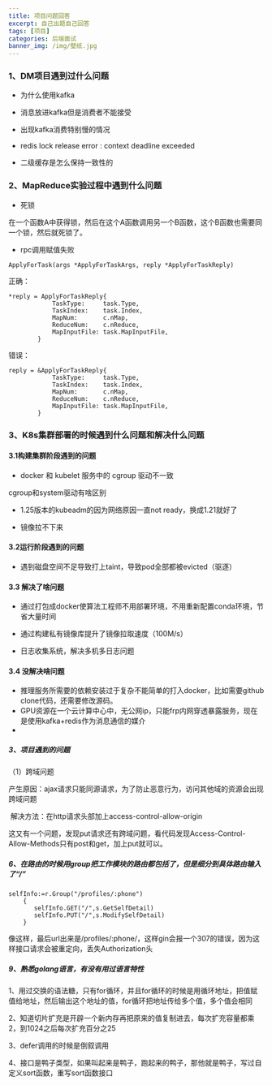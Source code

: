 ```yaml
---
title: 项目问题回答
excerpt: 自己出题自己回答
tags: [项目]
categories: 后端面试
banner_img: /img/壁纸.jpg
---
```


### 1、DM项目遇到过什么问题

- 为什么使用kafka



- 消息放进kafka但是消费者不能接受

  

- 出现kafka消费特别慢的情况



- redis lock release error : context deadline exceeded



- 二级缓存是怎么保持一致性的



### 2、MapReduce实验过程中遇到什么问题

- 死锁

​	在一个函数A中获得锁，然后在这个A函数调用另一个B函数，这个B函数也需要同一个锁，然后就死锁了。

- rpc调用赋值失败

```
ApplyForTask(args *ApplyForTaskArgs, reply *ApplyForTaskReply)
```

正确：

```
*reply = ApplyForTaskReply{
			TaskType:     task.Type,
			TaskIndex:    task.Index,
			MapNum:       c.nMap,
			ReduceNum:    c.nReduce,
			MapInputFile: task.MapInputFile,
		}
```

错误：

```
reply = &ApplyForTaskReply{
			TaskType:     task.Type,
			TaskIndex:    task.Index,
			MapNum:       c.nMap,
			ReduceNum:    c.nReduce,
			MapInputFile: task.MapInputFile,
		}
```



### 3、K8s集群部署的时候遇到什么问题和解决什么问题

#### 3.1构建集群阶段遇到的问题

- docker 和 kubelet 服务中的 cgroup 驱动不一致

cgroup和system驱动有啥区别



- 1.25版本的kubeadm的因为网络原因一直not ready，换成1.21就好了



- 镜像拉不下来

#### 3.2运行阶段遇到的问题

- 遇到磁盘空间不足导致打上taint，导致pod全部都被evicted（驱逐）

#### 3.3 解决了啥问题

- 通过打包成docker使算法工程师不用部署环境，不用重新配置conda环境，节省大量时间

- 通过构建私有镜像库提升了镜像拉取速度（100M/s）
- 日志收集系统，解决多机多日志问题

#### 3.4 没解决啥问题

- 推理服务所需要的依赖安装过于复杂不能简单的打入docker，比如需要github clone代码，还需要修改源码。
- GPU资源在一个云计算中心中，无公网ip，只能frp内网穿透暴露服务，现在是使用kafka+redis作为消息通信的媒介
- 

##### 3、项目遇到的问题

（1）跨域问题

​	产生原因：ajax请求只能同源请求，为了防止恶意行为，访问其他域的资源会出现跨域问题

​	解决方法：在http请求头部加上access-control-allow-origin

这又有一个问题，发现put请求还有跨域问题，看代码发现Access-Control-Allow-Methods只有post和get，加上put就可以。

##### 6、在路由的时候用group把工作模块的路由都包括了，但是细分到具体路由输入了“/”

```
selfInfo:=r.Group("/profiles/:phone")
    {
       selfInfo.GET("/",s.GetSelfDetail)
       selfInfo.PUT("/",s.ModifySelfDetail)
    }
```

像这样，最后url出来是/profiles/:phone/，这样gin会报一个307的错误，因为这样接口请求会被重定向，丢失Authorization头

##### 9、熟悉golang语言，有没有用过语言特性

1、用过交换的语法糖，只有for循环，并且for循环的时候是用循环地址，把值赋值给地址，然后输出这个地址的值，for循环把地址传给多个值，多个值会相同

2、知道切片扩充是开辟一个新内存再把原来的值复制进去，每次扩充容量都乘2，到1024之后每次扩充百分之25

3、defer调用的时候是倒叙调用

4、接口是鸭子类型，如果叫起来是鸭子，跑起来的鸭子，那他就是鸭子，写过自定义sort函数，重写sort函数接口




